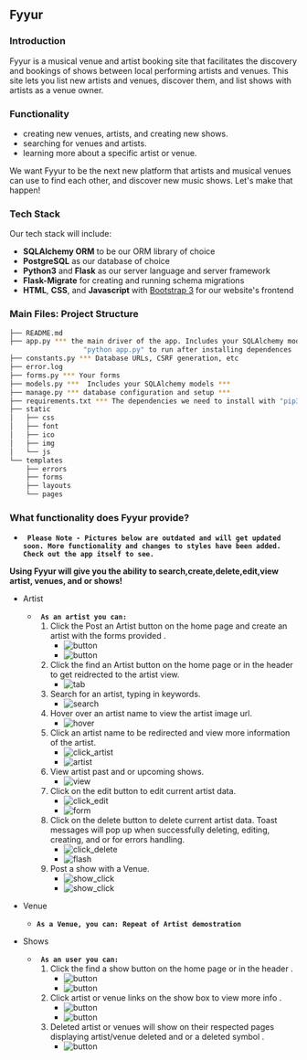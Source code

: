 Fyyur
-----

### Introduction

Fyyur is a musical venue and artist booking site that facilitates the discovery and bookings of shows between local performing artists and venues. This site lets you list new artists and venues, discover them, and list shows with artists as a venue owner.

### Functionality

* creating new venues, artists, and creating new shows.
* searching for venues and artists.
* learning more about a specific artist or venue.

We want Fyyur to be the next new platform that artists and musical venues can use to find each other, and discover new music shows. Let's make that happen!

### Tech Stack

Our tech stack will include:

* **SQLAlchemy ORM** to be our ORM library of choice
* **PostgreSQL** as our database of choice
* **Python3** and **Flask** as our server language and server framework
* **Flask-Migrate** for creating and running schema migrations
* **HTML**, **CSS**, and **Javascript** with [Bootstrap 3](https://getbootstrap.com/docs/3.4/customize/) for our website's frontend

### Main Files: Project Structure

  ```sh
  ├── README.md
  ├── app.py *** the main driver of the app. Includes your SQLAlchemy models.
                    "python app.py" to run after installing dependences
  ├── constants.py *** Database URLs, CSRF generation, etc
  ├── error.log
  ├── forms.py *** Your forms
  ├── models.py ***  Includes your SQLAlchemy models ***
  ├── manage.py *** database configuration and setup ***
  ├── requirements.txt *** The dependencies we need to install with "pip3 install -r requirements.txt"
  ├── static
  │   ├── css 
  │   ├── font
  │   ├── ico
  │   ├── img
  │   └── js
  └── templates
      ├── errors
      ├── forms
      ├── layouts
      └── pages
```
### What functionality does Fyyur provide?

 - **` Please Note - Pictures below are outdated and will get updated soon. More functionality and changes to styles have been added. Check out the app itself to see.`**
 
**Using Fyyur will give you the ability to search,create,delete,edit,view artist, venues, and or shows!**
- Artist
  - **` As an artist you can:`**
    1. Click the Post an Artist button on the home page and create an artist with the forms provided .
        - ![button](./pictures/artist_post_click.png)
        - ![button](./pictures/artist_post.png)
    2. Click the find an Artist button on the home page or in the header to get reidrected to the artist view.
        - ![tab](./pictures/artist.png)
    3. Search for an artist, typing in keywords.
        - ![search](./pictures/artist_search.png)
    4. Hover over an artist name to view the artist image url.
        - ![hover](./pictures/artist_hover.png) 
    5. Click an artist name to be redirected and view more information of the artist.
        - ![click_artist](./pictures/artist_click.png) 
        - ![artist](./pictures/artist_artist.png) 
    6. View artist past and or upcoming shows.
        - ![view](./pictures/artist_artist_past_future.png)
    7. Click on the edit button to edit current artist data.
        - ![click_edit](./pictures/artist_artist_click_edit.png)    
        - ![form](./pictures/artist_artist_edit.png) 
    8. Click on the delete button to delete current artist data. Toast messages will pop up when successfully deleting, editing, creating, and or for errors handling.
        - ![click_delete](./pictures/artist_artist_click_delete.png)    
        - ![flash](./pictures/artist_artist_deleted.png)  
    9. Post a show with a Venue.
        - ![show_click](./pictures/show_post_click.png)
        - ![show_click](./pictures/show_post.png)   
        
- Venue
    - **`As a Venue, you can: Repeat of Artist demostration`** 
    
- Shows
  - **` As an user you can:`**
    1. Click the find a show button on the home page or in the header .
        - ![button](./pictures/show_click.png)
        - ![button](./pictures/shows.png)
    2. Click artist or venue links on the show box to view more info .
        - ![button](./pictures/shows_artist.png)
        - ![button](./pictures/shows_venue.png)
    3. Deleted artist or venues will show on their respected pages displaying artist/venue deleted and or a deleted symbol .
        - ![button](./pictures/shows_deleted.png)
        

